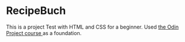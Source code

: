 # RecipeBuch

This is a project Test with HTML and CSS for a beginner.
Used <a href="https://www.theodinproject.com/" target="_blank"> the Odin Project course </a> as a foundation.